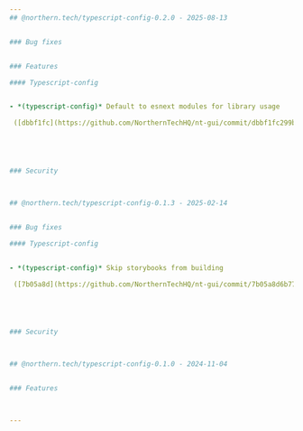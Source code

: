 ```yaml
---
## @northern.tech/typescript-config-0.2.0 - 2025-08-13


### Bug fixes


### Features

#### Typescript-config


- *(typescript-config)* Default to esnext modules for library usage

 ([dbbf1fc](https://github.com/NorthernTechHQ/nt-gui/commit/dbbf1fc299b643c63f25339fff2ea3c21b86f3f4))  by @mzedel





### Security



## @northern.tech/typescript-config-0.1.3 - 2025-02-14


### Bug fixes

#### Typescript-config


- *(typescript-config)* Skip storybooks from building

 ([7b05a8d](https://github.com/NorthernTechHQ/nt-gui/commit/7b05a8d6b77220b123a80d7591b1d759fc4fcdad))  by @aleksandrychev





### Security



## @northern.tech/typescript-config-0.1.0 - 2024-11-04


### Features



---
```

